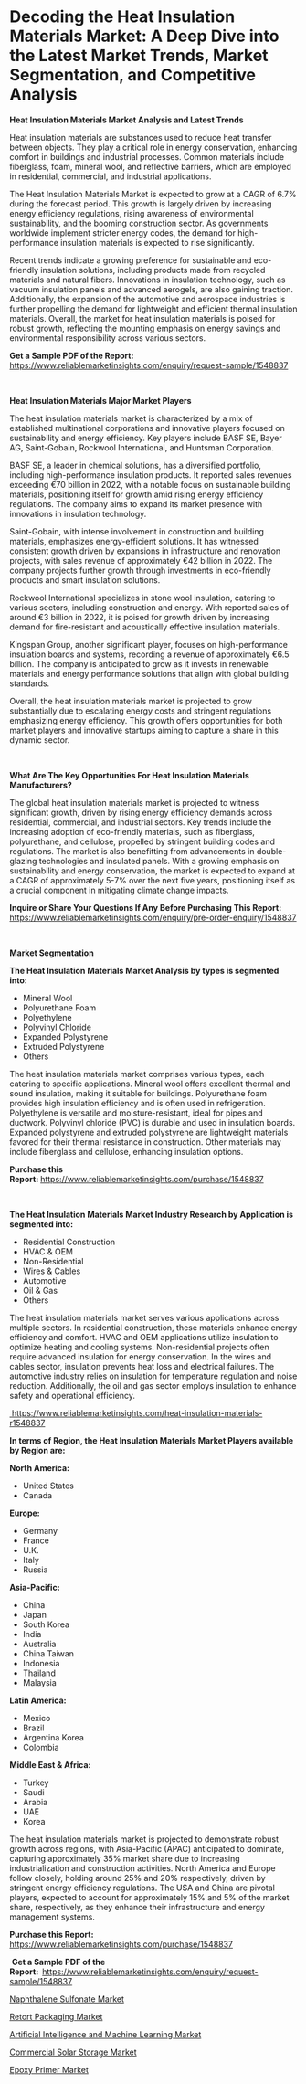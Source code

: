<p><h1>Decoding the Heat Insulation Materials Market: A Deep Dive into the Latest Market Trends, Market Segmentation, and Competitive Analysis</h1></p><p><strong>Heat Insulation Materials Market Analysis and Latest Trends</strong></p>
<p><p>Heat insulation materials are substances used to reduce heat transfer between objects. They play a critical role in energy conservation, enhancing comfort in buildings and industrial processes. Common materials include fiberglass, foam, mineral wool, and reflective barriers, which are employed in residential, commercial, and industrial applications.</p><p>The Heat Insulation Materials Market is expected to grow at a CAGR of 6.7% during the forecast period. This growth is largely driven by increasing energy efficiency regulations, rising awareness of environmental sustainability, and the booming construction sector. As governments worldwide implement stricter energy codes, the demand for high-performance insulation materials is expected to rise significantly.</p><p>Recent trends indicate a growing preference for sustainable and eco-friendly insulation solutions, including products made from recycled materials and natural fibers. Innovations in insulation technology, such as vacuum insulation panels and advanced aerogels, are also gaining traction. Additionally, the expansion of the automotive and aerospace industries is further propelling the demand for lightweight and efficient thermal insulation materials. Overall, the market for heat insulation materials is poised for robust growth, reflecting the mounting emphasis on energy savings and environmental responsibility across various sectors.</p></p>
<p><strong>Get a Sample PDF of the Report:&nbsp;</strong> <a href="https://www.reliablemarketinsights.com/enquiry/request-sample/1548837?utm_campaign=1197&utm_medium=2&utm_source=Github&utm_content=ia&utm_term=14112024&utm_id=heat-insulation-materials">https://www.reliablemarketinsights.com/enquiry/request-sample/1548837</a></p>
<p>&nbsp;</p>
<p><strong>Heat Insulation Materials Major Market Players</strong></p>
<p><p>The heat insulation materials market is characterized by a mix of established multinational corporations and innovative players focused on sustainability and energy efficiency. Key players include BASF SE, Bayer AG, Saint-Gobain, Rockwool International, and Huntsman Corporation.</p><p>BASF SE, a leader in chemical solutions, has a diversified portfolio, including high-performance insulation products. It reported sales revenues exceeding €70 billion in 2022, with a notable focus on sustainable building materials, positioning itself for growth amid rising energy efficiency regulations. The company aims to expand its market presence with innovations in insulation technology.</p><p>Saint-Gobain, with intense involvement in construction and building materials, emphasizes energy-efficient solutions. It has witnessed consistent growth driven by expansions in infrastructure and renovation projects, with sales revenue of approximately €42 billion in 2022. The company projects further growth through investments in eco-friendly products and smart insulation solutions.</p><p>Rockwool International specializes in stone wool insulation, catering to various sectors, including construction and energy. With reported sales of around €3 billion in 2022, it is poised for growth driven by increasing demand for fire-resistant and acoustically effective insulation materials.</p><p>Kingspan Group, another significant player, focuses on high-performance insulation boards and systems, recording a revenue of approximately €6.5 billion. The company is anticipated to grow as it invests in renewable materials and energy performance solutions that align with global building standards.</p><p>Overall, the heat insulation materials market is projected to grow substantially due to escalating energy costs and stringent regulations emphasizing energy efficiency. This growth offers opportunities for both market players and innovative startups aiming to capture a share in this dynamic sector.</p></p>
<p>&nbsp;</p>
<p><strong>What Are The Key Opportunities For Heat Insulation Materials Manufacturers?</strong></p>
<p><p>The global heat insulation materials market is projected to witness significant growth, driven by rising energy efficiency demands across residential, commercial, and industrial sectors. Key trends include the increasing adoption of eco-friendly materials, such as fiberglass, polyurethane, and cellulose, propelled by stringent building codes and regulations. The market is also benefitting from advancements in double-glazing technologies and insulated panels. With a growing emphasis on sustainability and energy conservation, the market is expected to expand at a CAGR of approximately 5-7% over the next five years, positioning itself as a crucial component in mitigating climate change impacts.</p></p>
<p><strong>Inquire or Share Your Questions If Any Before Purchasing This Report:</strong> <a href="https://www.reliablemarketinsights.com/enquiry/pre-order-enquiry/1548837?utm_campaign=1197&utm_medium=2&utm_source=Github&utm_content=ia&utm_term=14112024&utm_id=heat-insulation-materials">https://www.reliablemarketinsights.com/enquiry/pre-order-enquiry/1548837</a></p>
<p>&nbsp;</p>
<p><strong>Market Segmentation</strong></p>
<p><strong>The Heat Insulation Materials Market Analysis by types is segmented into:</strong></p>
<p><ul><li>Mineral Wool</li><li>Polyurethane Foam</li><li>Polyethylene</li><li>Polyvinyl Chloride</li><li>Expanded Polystyrene</li><li>Extruded Polystyrene</li><li>Others</li></ul></p>
<p><p>The heat insulation materials market comprises various types, each catering to specific applications. Mineral wool offers excellent thermal and sound insulation, making it suitable for buildings. Polyurethane foam provides high insulation efficiency and is often used in refrigeration. Polyethylene is versatile and moisture-resistant, ideal for pipes and ductwork. Polyvinyl chloride (PVC) is durable and used in insulation boards. Expanded polystyrene and extruded polystyrene are lightweight materials favored for their thermal resistance in construction. Other materials may include fiberglass and cellulose, enhancing insulation options.</p></p>
<p><strong>Purchase this Report:&nbsp;</strong><a href="https://www.reliablemarketinsights.com/purchase/1548837?utm_campaign=1197&utm_medium=2&utm_source=Github&utm_content=ia&utm_term=14112024&utm_id=heat-insulation-materials">https://www.reliablemarketinsights.com/purchase/1548837</a></p>
<p>&nbsp;</p>
<p><strong>The Heat Insulation Materials Market Industry Research by Application is segmented into:</strong></p>
<p><ul><li>Residential Construction</li><li>HVAC & OEM</li><li>Non-Residential</li><li>Wires & Cables</li><li>Automotive</li><li>Oil & Gas</li><li>Others</li></ul></p>
<p><p>The heat insulation materials market serves various applications across multiple sectors. In residential construction, these materials enhance energy efficiency and comfort. HVAC and OEM applications utilize insulation to optimize heating and cooling systems. Non-residential projects often require advanced insulation for energy conservation. In the wires and cables sector, insulation prevents heat loss and electrical failures. The automotive industry relies on insulation for temperature regulation and noise reduction. Additionally, the oil and gas sector employs insulation to enhance safety and operational efficiency.</p></p>
<p><a href="https://www.reliablemarketinsights.com/heat-insulation-materials-r1548837?utm_campaign=1197&utm_medium=2&utm_source=Github&utm_content=ia&utm_term=14112024&utm_id=heat-insulation-materials">&nbsp;https://www.reliablemarketinsights.com/heat-insulation-materials-r1548837</a></p>
<p><strong>In terms of Region, the Heat Insulation Materials Market Players available by Region are:</strong></p>
<p>
    <p> <strong> North America: </strong>
        <ul>
            <li>United States</li>
            <li>Canada</li>
        </ul>
        </p> 
    <p> <strong> Europe: </strong>
        <ul>
            <li>Germany</li>
            <li>France</li>
            <li>U.K.</li>
            <li>Italy</li>
            <li>Russia</li>
        </ul>
        </p> 
    <p> <strong> Asia-Pacific: </strong>
        <ul>
            <li>China</li>
            <li>Japan</li>
            <li>South Korea</li>
            <li>India</li>
            <li>Australia</li>
            <li>China Taiwan</li>
            <li>Indonesia</li>
            <li>Thailand</li>
            <li>Malaysia</li>
        </ul>
        </p> 
    <p> <strong> Latin America: </strong>
        <ul>
            <li>Mexico</li>
            <li>Brazil</li>
            <li>Argentina Korea</li>
            <li>Colombia</li>
        </ul>
        </p> 
    <p> <strong> Middle East & Africa: </strong>
        <ul>
            <li>Turkey</li>
            <li>Saudi</li>
            <li>Arabia</li>
            <li>UAE</li>
            <li>Korea</li>
        </ul>
    </p>
    </p>
<p><p>The heat insulation materials market is projected to demonstrate robust growth across regions, with Asia-Pacific (APAC) anticipated to dominate, capturing approximately 35% market share due to increasing industrialization and construction activities. North America and Europe follow closely, holding around 25% and 20% respectively, driven by stringent energy efficiency regulations. The USA and China are pivotal players, expected to account for approximately 15% and 5% of the market share, respectively, as they enhance their infrastructure and energy management systems.</p></p>
<p><strong>Purchase this Report: </strong><a href="https://www.reliablemarketinsights.com/purchase/1548837?utm_campaign=1197&utm_medium=2&utm_source=Github&utm_content=ia&utm_term=14112024&utm_id=heat-insulation-materials">https://www.reliablemarketinsights.com/purchase/1548837</a></p>
<p>&nbsp;<strong>Get a Sample PDF of the Report:&nbsp;&nbsp;</strong><a href="https://www.reliablemarketinsights.com/enquiry/request-sample/1548837?utm_campaign=1197&utm_medium=2&utm_source=Github&utm_content=ia&utm_term=14112024&utm_id=heat-insulation-materials">https://www.reliablemarketinsights.com/enquiry/request-sample/1548837</a></p>
<p><strong></strong></p>
<p><p><a href="https://www.linkedin.com/pulse/naphthalene-sulfonate-market2024-2031-industry-insights-investment-izzbc?utm_campaign=1197&utm_medium=2&utm_source=Github&utm_content=ia&utm_term=14112024&utm_id=heat-insulation-materials">Naphthalene Sulfonate Market</a></p><p><a href="https://www.linkedin.com/pulse/retort-packaging-market-size-growth-industry-analysis-segmentation-irjvc?utm_campaign=1197&utm_medium=2&utm_source=Github&utm_content=ia&utm_term=14112024&utm_id=heat-insulation-materials">Retort Packaging Market</a></p><p><a href="https://issuu.com/reportprime-2/docs/artificial-intelligence-and-machine_550e9eee8dc7d4?utm_campaign=1197&utm_medium=2&utm_source=Github&utm_content=ia&utm_term=14112024&utm_id=heat-insulation-materials">Artificial Intelligence and Machine Learning Market</a></p><p><a href="https://issuu.com/reportprime-2/docs/commercial-solar-storage-market-siz_c83a4b47aa0f0e?utm_campaign=1197&utm_medium=2&utm_source=Github&utm_content=ia&utm_term=14112024&utm_id=heat-insulation-materials">Commercial Solar Storage Market</a></p><p><a href="https://www.linkedin.com/pulse/epoxy-primer-market-shifts-strategic-analysis-2024-2031-mileele-cdvtc?utm_campaign=1197&utm_medium=2&utm_source=Github&utm_content=ia&utm_term=14112024&utm_id=heat-insulation-materials">Epoxy Primer Market</a></p></p>